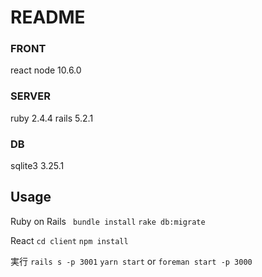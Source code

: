 # README

### FRONT
react
node 10.6.0
       
### SERVER
ruby 2.4.4
rails 5.2.1
        
### DB
sqlite3 3.25.1
        
## Usage
Ruby on Rails
` bundle install`
`rake db:migrate`

React
`cd client`
`npm install`

実行
`rails s -p 3001`
`yarn start`
or
`foreman start -p 3000`
